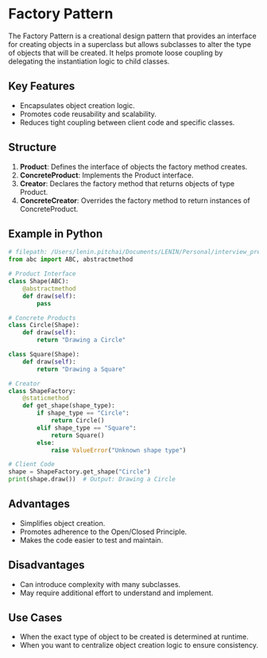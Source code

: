 # Factory Pattern

The Factory Pattern is a creational design pattern that provides an interface for creating objects in a superclass but allows subclasses to alter the type of objects that will be created. It helps promote loose coupling by delegating the instantiation logic to child classes.

## Key Features
- Encapsulates object creation logic.
- Promotes code reusability and scalability.
- Reduces tight coupling between client code and specific classes.

## Structure
1. **Product**: Defines the interface of objects the factory method creates.
2. **ConcreteProduct**: Implements the Product interface.
3. **Creator**: Declares the factory method that returns objects of type Product.
4. **ConcreteCreator**: Overrides the factory method to return instances of ConcreteProduct.

## Example in Python
````python
# filepath: /Users/lenin.pitchai/Documents/LENIN/Personal/interview_preparation/docs/design_pattern/real_time_patterns/factory_pattern.md
from abc import ABC, abstractmethod

# Product Interface
class Shape(ABC):
    @abstractmethod
    def draw(self):
        pass

# Concrete Products
class Circle(Shape):
    def draw(self):
        return "Drawing a Circle"

class Square(Shape):
    def draw(self):
        return "Drawing a Square"

# Creator
class ShapeFactory:
    @staticmethod
    def get_shape(shape_type):
        if shape_type == "Circle":
            return Circle()
        elif shape_type == "Square":
            return Square()
        else:
            raise ValueError("Unknown shape type")

# Client Code
shape = ShapeFactory.get_shape("Circle")
print(shape.draw())  # Output: Drawing a Circle
````
## Advantages
- Simplifies object creation.
- Promotes adherence to the Open/Closed Principle.
- Makes the code easier to test and maintain.

## Disadvantages
- Can introduce complexity with many subclasses.
- May require additional effort to understand and implement.

## Use Cases
- When the exact type of object to be created is determined at runtime.
- When you want to centralize object creation logic to ensure consistency.
